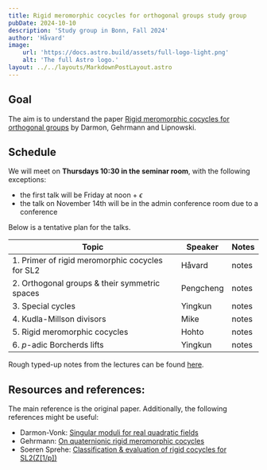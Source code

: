 ```yaml
---
title: Rigid meromorphic cocycles for orthogonal groups study group
pubDate: 2024-10-10
description: 'Study group in Bonn, Fall 2024'
author: 'Håvard'
image:
    url: 'https://docs.astro.build/assets/full-logo-light.png'
    alt: 'The full Astro logo.'
layout: ../../layouts/MarkdownPostLayout.astro
--- 
```

## Goal
The aim is to understand the paper [Rigid meromorphic cocycles for orthogonal groups](https://arxiv.org/pdf/2308.14433) by Darmon, Gehrmann and Lipnowski. 

## Schedule

We will meet on **Thursdays 10:30 in the seminar room**, with the following exceptions: 
- the first talk will be Friday at noon + $\epsilon$ 
- the talk on November 14th will be in the admin conference room due to a conference

Below is a tentative plan for the talks. 

| Topic                                                        | Speaker   | Notes |
|--------------------------------------------------------------|-----------|-------|
| 1. Primer of rigid meromorphic cocycles for SL2 | Håvard    | notes |
| 2. Orthogonal groups & their symmetric spaces                | Pengcheng | notes |
| 3. Special cycles                                            | Yingkun   | notes |
| 4. Kudla-Millson divisors                                    | Mike      | notes |
| 5. Rigid meromorphic cocycles                                | Hohto     | notes |
| 6. $p$-adic Borcherds lifts                                  | Yingkun   | notes |

Rough typed-up notes from the lectures can be found [here](/rmcs/rmc-notes.pdf).

## Resources and references:

The main reference is the original paper. 
Additionally, the following references might be useful:
- Darmon-Vonk: [Singular moduli for real quadratic fields](https://www.math.mcgill.ca/darmon/pub/Articles/Research/69.DV1/paper.pdf)
- Gehrmann: [On quaternionic rigid meromorphic cocycles](https://arxiv.org/abs/2009.04957)
- Soeren Sprehe: [Classification & evaluation of rigid cocycles for SL2(Z[1/p])](https://drive.google.com/file/d/18WEA4C1gp3NMKFuhyXm_p2k4A_FJDBSL/view)

